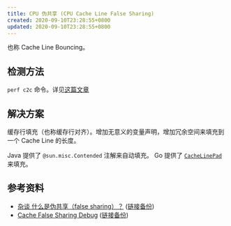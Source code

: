 ```yaml
---
title: CPU 伪共享 (CPU Cache Line False Sharing)
created: 2020-09-10T23:28:55+0800
updated: 2020-09-10T23:28:55+0800
---
```



也称 Cache Line Bouncing。

## 检测方法

`perf c2c` 命令。详见[这篇文章][1]

## 解决方案

缓存行填充（也称缓存行对齐）。增加无意义的变量声明，增加冗余空间来填充到一个 Cache Line 的长度。

Java 提供了 `@sun.misc.Contended` 注解来自动填充。
Go 提供了 [`CacheLinePad`](https://pkg.go.dev/golang.org/x/sys/cpu#CacheLinePad) 来填充。

## 参考资料

- [杂谈 什么是伪共享（false sharing）？](https://zhuanlan.zhihu.com/p/65394173) ([链接备份](https://web.archive.org/web/20210814041728/https://zhuanlan.zhihu.com/p/65394173))
- [Cache False Sharing Debug][1] ([链接备份](https://web.archive.org/web/20220605234229/http://oliveryang.net/2018/01/cache-false-sharing-debug/))


[1]: http://oliveryang.net/2018/01/cache-false-sharing-debug/
